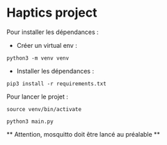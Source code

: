 # Haptics project

Pour installer les dépendances : 

- Créer un virtual env : 

``` python3 -m venv venv ```

- Installer les dépendances : 

``` pip3 install -r requirements.txt ```


Pour lancer le projet : 

``` source venv/bin/activate ```

``` python3 main.py ```

** Attention, mosquitto doit être lancé au préalable **
